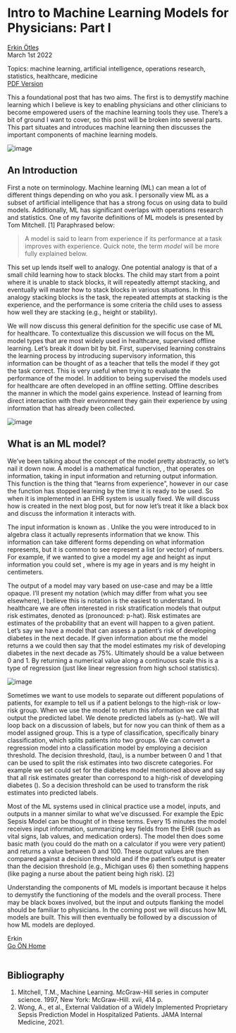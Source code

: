 # Intro to Machine Learning Models for Physicians: Part I
[Erkin Ötleş](https://eotles.github.io) <br />
March 1st 2022

Topics: machine learning, artificial intelligence, operations research, statistics, healthcare, medicine<br />
[PDF Version](intro_to_ml_part_i.pdf)

This a foundational post that has two aims. The first is to demystify machine learning which I believe is key to enabling physicians and other clinicians to become empowered users of the machine learning tools they use. There’s a bit of ground I want to cover, so this post will be broken into several parts. This part situates and introduces machine learning then discusses the important components of machine learning models.

![image](https://user-images.githubusercontent.com/6284187/156202156-4f1c118c-a30e-47dd-9d2f-ae34ed5b577c.png)

## An Introduction 
First a note on terminology. Machine learning (ML) can mean a lot of different things depending on who you ask. I personally view ML as a subset of artificial intelligence that has a strong focus on using data to build models. Additionally, ML has significant overlaps with operations research and statistics. One of my favorite definitions of ML models is presented by Tom Mitchell. [1] Paraphrased below:
> A model is said to learn from experience if its performance at a task improves with experience.
Quick note, the term _model_ will be more fully explained below.

This set up lends itself well to analogy. One potential analogy is that of a small child learning how to stack blocks. The child may start from a point where it is unable to stack blocks, it will repeatedly attempt stacking, and eventually will master how to stack blocks in various situations. In this analogy stacking blocks is the task, the repeated attempts at stacking is the experience, and the performance is some criteria the child uses to assess how well they are stacking (e.g., height or stability).

We will now discuss this general definition for the specific use case of ML for healthcare. To contextualize this discussion we will focus on the ML model types that are most widely used in healthcare, supervised offline learning. Let’s break it down bit by bit. First, supervised learning constrains the learning process by introducing supervisory information, this information can be thought of as a teacher that tells the model if they got the task correct. This is very useful when trying to evaluate the performance of the model. In addition to being supervised the models used for healthcare are often developed in an offline setting. Offline describes the manner in which the model gains experience. Instead of learning from direct interaction with their environment they gain their experience by using information that has already been collected.

![image](https://user-images.githubusercontent.com/6284187/156202287-a38049cb-1f7e-4f5a-9cf3-c5698b7c03f5.png)


## What is an ML model?

We’ve been talking about the concept of the model pretty abstractly, so let’s nail it down now.
A model is a mathematical function, , that operates on information, taking in input information and returning output information. This function  is the thing that “learns from experience”, however in our case the function has stopped learning by the time it is ready to be used. So when it is implemented in an EHR system  is usually fixed. We will discuss how  is created in the next blog post, but for now let’s treat it like a black box and discuss the information it interacts with. 

The input information is known as . Unlike the  you were introduced to in algebra class it actually represents information that we know. This information can take different forms depending on what information represents, but it is common to see  represent a list (or vector) of numbers. For example, if we wanted to give a model my age and height as input information you could set , where  is my age in years and  is my height in centimeters. 

The output of a model may vary based on use-case and may be a little opaque. I’ll present my notation (which may differ from what you see elsewhere), I believe this is notation is the easiest to understand. In healthcare we are often interested in risk stratification models that output risk estimates, denoted as  (pronounced: p-hat). Risk estimates are estimates of the probability that an event will happen to a given patient. Let’s say we have a model that can assess a patient’s risk of developing diabetes in the next decade. If given information about me the model returns a  we could then say that the model estimates my risk of developing diabetes in the next decade as 75%. Ultimately  should be a value between 0 and 1. By returning a numerical value along a continuous scale this is a type of regression (just like linear regression from high school statistics). 

![image](https://user-images.githubusercontent.com/6284187/156202322-f25330a2-2ef0-40c7-9675-0609e9587ae6.png)

Sometimes we want to use models to separate out different populations of patients, for example to tell us if a patient belongs to the high-risk or low-risk group. When we use the model to return this information we call that output the predicted label. We denote predicted labels as  (y-hat). We will loop back on a discussion of labels, but for now you can think of them as a model assigned group. This is a type of classification, specifically binary classification, which splits patients into two groups. We can convert a regression model into a classification model by employing a decision threshold. The decision threshold,  (tau), is a number between 0 and 1 that can be used to split the risk estimates into two discrete categories. For example we set could set  for the diabetes model mentioned above and say that all risk estimates greater than  correspond to a high-risk of developing diabetes (). So a decision threshold can be used to transform the risk estimates into predicted labels.

Most of the ML systems used in clinical practice use a model, inputs, and outputs in a manner similar to what we’ve discussed. For example the Epic Sepsis Model can be thought of in these terms. Every 15 minutes the model receives input information, summarizing key fields from the EHR (such as vital signs, lab values, and medication orders). The model then does some basic math (you could do the math on a calculator if you were very patient) and returns a value between 0 and 100. These output values are then compared against a decision threshold and if the patient’s output is greater than the decision threshold (e.g., Michigan uses 6) then something happens (like paging a nurse about the patient being high risk). [2]

Understanding the components of ML models is important because it helps to demystify the functioning of the models and the overall process. There may be black boxes involved, but the input and outputs flanking the model should be familiar to physicians. In the coming post we will discuss how ML models are built. This will then eventually be followed by a discussion of how ML models are deployed.

Erkin  <br />
[Go ÖN Home](../../index.md) <br /><br />

## Bibliography
1.	Mitchell, T.M., Machine Learning. McGraw-Hill series in computer science. 1997, New York: McGraw-Hill. xvii, 414 p.
2.	Wong, A., et al., External Validation of a Widely Implemented Proprietary Sepsis Prediction Model in Hospitalized Patients. JAMA Internal Medicine, 2021.

